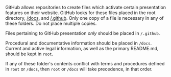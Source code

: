 GitHub allows repositories to create files which activate certain presentation features on their website.
GitHub looks for these files placed in the root directory, [/docs](/docs), and [/.github](/.github).
Only one copy of a file is necessary in any of these folders. Do not place multiple copies.

Files pertaining to GitHub presentation *only* should be placed in `/.github`.

Procedural and documentative information should be placed in `/docs`. Current and active legal information,
as well as the primary README.md, should be kept in `root`.

If any of these folder's contents conflict with terms and procedures defined in `root` or `/docs`, then `root`
or `/docs` will take precedence, in that order.
